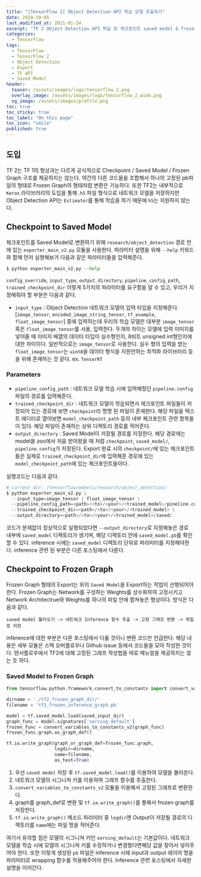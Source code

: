 ```yaml
---
title: "[TensorFlow 2] Object Detection API 학습 모델 추출하기"
date: 2020-10-05
last_modified_at: 2021-01-24
excerpt: "TF 2 Object Detection API 학습 된 체크포인트 saved model & frozen graph 추출"
categories:
  - TensorFlow
tags:
  - TensorFlow
  - TensorFlow 2
  - Object Detection
  - Export
  - TF API
  - Saved Model
header:
  teaser: /assets/images/logo/tensorflow_2.png
  overlay_image: /assets/images/logo/tensorflow_2_wide.png
  og_image: /assets/images/profile.png
toc: true
toc_sticky: true
toc_label: "On this page"
toc_icon: "smile"
published: true
---
```


## 도입
TF 2는 TF 1의 형상과는 다르게 공식적으로 Checkpoint / Saved Model / Frozen Graph 구조를 제공하지는 않는다. 약간의 다른 코드들을 조합해서 하나의 고정된 pb파일의 형태로 Frozen Graph의 형태처럼 변환은 가능하다. 또한 TF2는 내부적으로 `Keras` 라이브러리의 도입을 통해 .`h5` 파일 형식으로 네트워크 모델을 저장하지만 Object Detection API는 `Estimator`를 통해 학습을 하기 때문에 `h5`는 지원하지 않는다.

## Checkpoint to Saved Model
체크포인트를 Saved Model로 변환하기 위해 `research/object_detection` 경로 안에 있는 `exporter_main_v2.py` 모듈을 사용한다. 파라미터 설명을 위해 `--help` 키워드와 함께 먼저 실행해보거 다음과 같은 파라미터들을 입력해준다.
```python
$ python exporter_main_v2.py --help
```
`config_override`, `input_type`, `output_directory`, `pipeline_config_path`, `trained_checkpoint_dir` 이렇게 5가지의 파라미터를 요구함을 알 수 있고, 우리가 지정해줘야 할 부분은 다음과 같다.
- `input_type` : Object Detection 네트워크 모델의 입력 타입을 지정해준다. [`image_tensor`, `encoded_image_string_tensor`,
 `tf_example`, `float_image_tensor`] 중에 입력하는데 우리의 학습 모델은 대부분 `image_tensor` 혹은 `float_image_tensor`를 사용,
  입력한다. 두개의 차이는 모델에 입력 이미지를 넣어줄 때 이미지 배열의 데이터 타입이 실수형인지, 8비트 unsigned int형인지에 대한 차이이다. 일반적으로는 `image_tensor`로 사용한다.
  실수 형의 입력을 받는 `float_image_tensor`는 `uint8`을 데이터 형식을 지원안하는 최적화 라이브러리 등을 위해 존재하는 것 같다. ex. `TensorRT` 
### Parameters
- `pipeline_config_path` : 네트워크 모델 학습 시에 입력해줬던 `pipeline.config` 파일의 경로를 입력해준다.
- `trained_checkpoint_dir` : 네트워크 모델이 학습되면서 체크포인트 파일들이 저장되어 있는 경로에 보면 `checkpoint`라 명명 된 파일이 존재한다. 해당 파일을 텍스트 에디터로 열어보면 `model_checkpoint_path` 등의 내부 체크포인트 관련 항목들이 있다. 해당 파일이 존재하는 상위 디렉토리 경로를 적어준다.
- `output_directory` : Saved Model이 저장될 경로를 지정한다. 해당 경로에는 model을 zoo에서 처음 받아왔을 때 처럼 `checkpoint`, `saved_model/`, `pipeline.config`가 저장된다. Export 완료 시의 `checkpoint/`에 있는 체크포인트들은 실제로 `trained_checkpoint_dir`에 입력해준 경로에 있는 `model_checkpoint_path`에 있는 체크포인트들이다.   

실행코드는 다음과 같다.
```python
# current_dir: /tensorflow/mdoels/research/object_detection/
$ python exporter_main_v2.py \
  --input_type=image_tensor | float_image_tensor \
  --pipeline_config_path=<path>/<to>/<your>/<trained_model>/pineline.config \
  --trained_checkpoint_dir=<path>/<to>/<your>/<trained_model> \
  --output_directory=<path>/<to>/<your>/<trained_model>/saved/
```

코드가 문제없이 정상적으로 실행되었다면 `--output_directory`로 지정해놓은 경로 내부에 `saved_model` 디렉토리가 생기며, 해당 디렉토리 안에 `saved_model.pb`를 확인할 수 있다. inference 시에는 `saved_model` 디렉토리 단위로 파라미터를 지정해야한다. inference 관련 된 부분은 다른 포스팅에서 다룬다.  


## Checkpoint to Frozen Graph
Frozen Graph 형태의 Export는 위의 `Saved Model`을 Export하는 작업이 선행되어야한다. Frozen Graph는 Network를 구성하는 Weights를 상수화하여 고정시키고 Network Architectrue와
Weights를 하나의 파일 안에 합쳐놓은 형상이다. 방식은 다음과 같다.
```
saved model 불러오기 -> 네트워크 Inference 함수 추출 -> 고정 그래프 변환 -> 파일로 저장
```
inference에 대한 부분은 다른 포스팅에서 다룰 것이니 변환 코드만 언급한다. 해당 내용은 세부 모듈은 스택 오버플로우나 Github issue 등에서 코드들을 모아 작성한 것이다. 텐서플로우에서 TF2에 대해 고정된 그래프 작성법을 따로 메뉴얼을 제공하지는 않는 듯 하다. 

### Saved Model to Frozen Graph
```python
from tensorflow.python.framework.convert_to_constants import convert_variables_to_constants_v2

dirname = './tf2_frozen_graph_dir/'
filename = 'tf2_frozen_inference_graph.pb'

model = tf.saved_model.load(saved_input_dir)
graph_func = model.signatures['serving_default']
frozen_func = convert_variables_to_constants_v2(graph_func)
frozen_func.graph.as_graph_def()

tf.io.write_graph(graph_or_graph_def=frozen_func.graph,
                  logdir=dirname,
                  name=filename,
                  as_text=True)
```
1. 우선 `saved model` 저장 후 `tf.saved_model.load()`를 이용하여 모델을 불러온다.
2. 네트워크 모델의 시그니쳐 키를 이용하여 그래프 함수를 추출한다.
3. `convert_variables_to_constants_v2` 모듈을 이용해서 고정된 그래프로 변환한다. 
4. graph를 graph_def로 변환 및 `tf.io.write_graph()`를 통해서 frozen graph를 저장한다. 
5. `tf.io.write_graph()` 메소드 파라미터 중 `logdir`엔 Output이 저장될 경로의 디렉토리를 `name`에는 파일 명을 적어준다. 

여기서 유의할 점은 모델의 시그니쳐 키인 `serving_default`는 기본값이다. 네트워크 모델을 학습 시에 모델의 시그니쳐 키를 수정하거나 변경했다면해당 값을 찾아서 넣어주어야 한다. 또한 이렇게 생성된 `pb` 파일은 inference 시에 input과 output 레이어 명을 파라미터로 wrapping 함수를 적용해주어야 한다. Inference 관련 포스팅에서 자세한 설명을 이어간다.